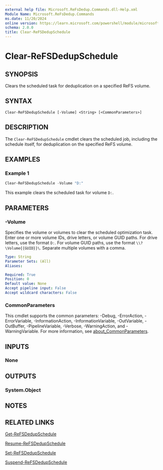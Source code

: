 ```yaml
---
external help file: Microsoft.ReFsDedup.Commands.dll-Help.xml
Module Name: Microsoft.ReFsDedup.Commands
ms.date: 11/20/2024
online version: https://learn.microsoft.com/powershell/module/microsoft.refsdedup.commands/clear-refsdedupschedule?view=windowsserver2025-ps&wt.mc_id=ps-gethelp
schema: 2.0.0
title: Clear-ReFSDedupSchedule
---
```


# Clear-ReFSDedupSchedule

## SYNOPSIS
Clears the scheduled task for deduplication on a specified ReFS volume.

## SYNTAX

```
Clear-ReFSDedupSchedule [-Volume] <String> [<CommonParameters>]
```

## DESCRIPTION

The `Clear-ReFSDedupSchedule` cmdlet clears the scheduled job, including the schedule itself, for
deduplication on the specified ReFS volume.

## EXAMPLES

### Example 1

```powershell
Clear-ReFSDedupSchedule -Volume "D:"
```

This example clears the scheduled task for volume `D:`.

## PARAMETERS

### -Volume

Specifies the volume or volumes to clear the scheduled optimization task. Enter one or more volume
IDs, drive letters, or volume GUID paths. For drive letters, use the format `D:`. For volume GUID
paths, use the format `\\?\Volume{{GUID}}\`. Separate multiple volumes with a comma.

```yaml
Type: String
Parameter Sets: (All)
Aliases:

Required: True
Position: 0
Default value: None
Accept pipeline input: False
Accept wildcard characters: False
```

### CommonParameters

This cmdlet supports the common parameters: -Debug, -ErrorAction, -ErrorVariable,
-InformationAction, -InformationVariable, -OutVariable, -OutBuffer, -PipelineVariable, -Verbose,
-WarningAction, and -WarningVariable. For more information, see
[about_CommonParameters](/powershell/module/microsoft.powershell.core/about/about_commonparameters).

## INPUTS

### None

## OUTPUTS

### System.Object

## NOTES

## RELATED LINKS

[Get-ReFSDedupSchedule](Get-ReFSDedupSchedule.md)

[Resume-ReFSDedupSchedule](Resume-ReFSDedupSchedule.md)

[Set-ReFSDedupSchedule](Set-ReFSDedupSchedule.md)

[Suspend-ReFSDedupSchedule](Suspend-ReFSDedupSchedule.md)
